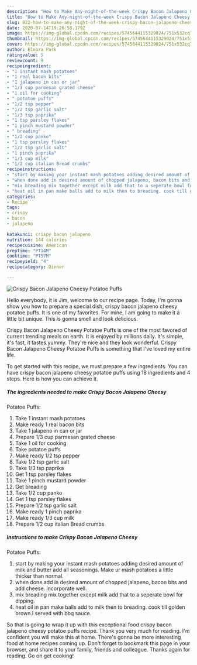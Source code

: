```yaml
---
description: "How to Make Any-night-of-the-week Crispy Bacon Jalapeno Cheesy Potatoe Puffs"
title: "How to Make Any-night-of-the-week Crispy Bacon Jalapeno Cheesy Potatoe Puffs"
slug: 822-how-to-make-any-night-of-the-week-crispy-bacon-jalapeno-cheesy-potatoe-puffs
date: 2020-07-14T19:26:58.179Z
image: https://img-global.cpcdn.com/recipes/5745644115329024/751x532cq70/crispy-bacon-jalapeno-cheesy-potatoe-puffs-recipe-main-photo.jpg
thumbnail: https://img-global.cpcdn.com/recipes/5745644115329024/751x532cq70/crispy-bacon-jalapeno-cheesy-potatoe-puffs-recipe-main-photo.jpg
cover: https://img-global.cpcdn.com/recipes/5745644115329024/751x532cq70/crispy-bacon-jalapeno-cheesy-potatoe-puffs-recipe-main-photo.jpg
author: Elnora Park
ratingvalue: 5
reviewcount: 9
recipeingredient:
- "1 instant mash potatoes"
- "1 real bacon bits"
- "1 jalapeno in can or jar"
- "1/3 cup parmesan grated cheese"
- "1 oil for cooking"
- " potatoe puffs"
- "1/2 tsp pepper"
- "1/2 tsp garlic salt"
- "1/3 tsp paprika"
- "1 tsp parsley flakes"
- "1 pinch mustard powder"
- " breading"
- "1/2 cup panko"
- "1 tsp parsley flakes"
- "1/2 tsp garlic salt"
- "1 pinch paprika"
- "1/3 cup milk"
- "1/2 cup italian Bread crumbs"
recipeinstructions:
- "start by making your instant mash potatoes adding desired amount of milk and butter add all seasonings. Make ur mash potatoes a little thicker than normal."
- "when done add in desired amount of chopped jalapeno, bacon bits and add cheese. incorporate well."
- "mix breading mix together except milk add that to a seperate bowl for dipping."
- "heat oil in pan make balls add to milk then to breading. cook till golden brown.I served with bbq sauce."
categories:
- Recipe
tags:
- crispy
- bacon
- jalapeno

katakunci: crispy bacon jalapeno 
nutrition: 144 calories
recipecuisine: American
preptime: "PT14M"
cooktime: "PT57M"
recipeyield: "4"
recipecategory: Dinner

---
```



![Crispy Bacon Jalapeno Cheesy
Potatoe Puffs](https://img-global.cpcdn.com/recipes/5745644115329024/751x532cq70/crispy-bacon-jalapeno-cheesy-potatoe-puffs-recipe-main-photo.jpg)

Hello everybody, it is Jim, welcome to our recipe page. Today, I'm gonna show you how to prepare a special dish, crispy bacon jalapeno cheesy
potatoe puffs. It is one of my favorites. For mine, I am going to make it a little bit unique. This is gonna smell and look delicious.



Crispy Bacon Jalapeno Cheesy
Potatoe Puffs is one of the most favored of current trending meals on earth. It is enjoyed by millions daily. It's simple, it's fast, it tastes yummy. They're nice and they look wonderful. Crispy Bacon Jalapeno Cheesy
Potatoe Puffs is something that I've loved my entire life.


To get started with this recipe, we must prepare a few ingredients. You can have crispy bacon jalapeno cheesy
potatoe puffs using 18 ingredients and 4 steps. Here is how you can achieve it.

<!--inarticleads1-->

##### The ingredients needed to make Crispy Bacon Jalapeno Cheesy
Potatoe Puffs:

1. Take 1 instant mash potatoes
1. Make ready 1 real bacon bits
1. Take 1 jalapeno in can or jar
1. Prepare 1/3 cup parmesan grated cheese
1. Take 1 oil for cooking
1. Take  potatoe puffs
1. Make ready 1/2 tsp pepper
1. Take 1/2 tsp garlic salt
1. Take 1/3 tsp paprika
1. Get 1 tsp parsley flakes
1. Take 1 pinch mustard powder
1. Get  breading
1. Take 1/2 cup panko
1. Get 1 tsp parsley flakes
1. Prepare 1/2 tsp garlic salt
1. Make ready 1 pinch paprika
1. Make ready 1/3 cup milk
1. Prepare 1/2 cup italian Bread crumbs




<!--inarticleads2-->

##### Instructions to make Crispy Bacon Jalapeno Cheesy
Potatoe Puffs:

1. start by making your instant mash potatoes adding desired amount of milk and butter add all seasonings. Make ur mash potatoes a little thicker than normal.
1. when done add in desired amount of chopped jalapeno, bacon bits and add cheese. incorporate well.
1. mix breading mix together except milk add that to a seperate bowl for dipping.
1. heat oil in pan make balls add to milk then to breading. cook till golden brown.I served with bbq sauce.




So that is going to wrap it up with this exceptional food crispy bacon jalapeno cheesy
potatoe puffs recipe. Thank you very much for reading. I'm confident you will make this at home. There's gonna be more interesting food at home recipes coming up. Don't forget to bookmark this page in your browser, and share it to your family, friends and colleague. Thanks again for reading. Go on get cooking!
